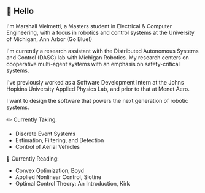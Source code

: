## 👋 Hello
I'm Marshall Vielmetti, a Masters student in Electrical & Computer Engineering, with a focus in robotics and control systems at the University of Michigan, Ann Arbor (Go Blue!)

I'm currently a research assistant with the Distributed Autonomous Systems and Control (DASC) lab with Michigan Robotics. My research centers on cooperative multi-agent systems with an emphasis on safety-critical systems.

I've previously worked as a Software Development Intern at the Johns Hopkins University Applied Physics Lab, and prior to that at Menet Aero.

I want to design the software that powers the next generation of robotic systems.

✏️ Currently Taking:
- Discrete Event Systems
- Estimation, Filtering, and Detection
- Control of Aerial Vehicles

<!--
Past Coursework
- Machine Learning for Planning & Control
-->

📖 Currently Reading:
- Convex Optimization, Boyd
- Applied Nonlinear Control, Slotine
- Optimal Control Theory: An Introduction, Kirk

<!--
**MarshallVielmetti/MarshallVielmetti** is a ✨ _special_ ✨ repository because its `README.md` (this file) appears on your GitHub profile.

Here are some ideas to get you started:

- 🔭 I’m currently working on ...
- 🌱 I’m currently learning ...
- 👯 I’m looking to collaborate on ...
- 🤔 I’m looking for help with ...
- 💬 Ask me about ...
- 📫 How to reach me: ...
- 😄 Pronouns: ...
- ⚡ Fun fact: ...
-->
